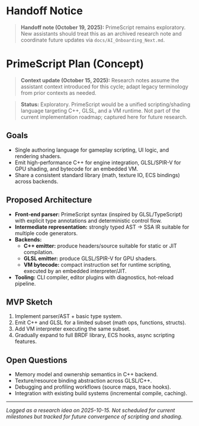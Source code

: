 # Handoff Notice

> **Handoff note (October 19, 2025):** PrimeScript remains exploratory. New assistants should treat this as an archived research note and coordinate future updates via `docs/AI_Onboarding_Next.md`.

# PrimeScript Plan (Concept)

> **Context update (October 15, 2025):** Research notes assume the assistant context introduced for this cycle; adapt legacy terminology from prior contexts as needed.

> **Status:** Exploratory. PrimeScript would be a unified scripting/shading language targeting C++, GLSL, and a VM runtime. Not part of the current implementation roadmap; captured here for future research.

## Goals
- Single authoring language for gameplay scripting, UI logic, and rendering shaders.
- Emit high-performance C++ for engine integration, GLSL/SPIR-V for GPU shading, and bytecode for an embedded VM.
- Share a consistent standard library (math, texture IO, ECS bindings) across backends.

## Proposed Architecture
- **Front-end parser:** PrimeScript syntax (inspired by GLSL/TypeScript) with explicit type annotations and deterministic control flow.
- **Intermediate representation:** strongly typed AST → SSA IR suitable for multiple code generators.
- **Backends:**
  - **C++ emitter:** produce headers/source suitable for static or JIT compilation.
  - **GLSL emitter:** produce GLSL/SPIR-V for GPU shaders.
  - **VM bytecode:** compact instruction set for runtime scripting, executed by an embedded interpreter/JIT.
- **Tooling:** CLI compiler, editor plugins with diagnostics, hot-reload pipeline.

## MVP Sketch
1. Implement parser/AST + basic type system.
2. Emit C++ and GLSL for a limited subset (math ops, functions, structs).
3. Add VM interpreter executing the same subset.
4. Gradually expand to full BRDF library, ECS hooks, async scripting features.

## Open Questions
- Memory model and ownership semantics in C++ backend.
- Texture/resource binding abstraction across GLSL/C++.
- Debugging and profiling workflows (source maps, trace hooks).
- Integration with existing build systems (incremental compile, caching).

---

*Logged as a research idea on 2025-10-15. Not scheduled for current milestones but tracked for future convergence of scripting and shading.*
